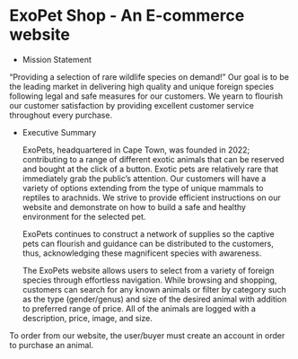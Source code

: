 # ExoPet Shop - An E-commerce website
- Mission Statement

“Providing a selection of rare wildlife species on demand!” Our goal is to be the leading market in delivering high quality and unique foreign species following legal and safe measures for our customers. We yearn to flourish our customer satisfaction by providing excellent customer service throughout every purchase.

- Executive Summary
    
    ExoPets, headquartered in Cape Town, was founded in 2022; contributing to a range of different exotic animals that can be reserved and bought at the click of a button. Exotic pets are relatively rare that immediately grab the public’s attention. Our customers will have a variety of options extending from the type of unique mammals to reptiles to arachnids. We strive to provide efficient instructions on our website and demonstrate on how to build a safe and healthy environment for the selected pet. 
    
    ExoPets continues to construct a network of supplies so the captive pets can flourish and guidance can be distributed to the customers, thus, acknowledging these magnificent species with awareness. 
    
    The ExoPets website allows users to select from a variety of foreign species through effortless navigation. While browsing and shopping, customers can search for any known animals or filter by category such as the type (gender/genus) and size of the desired animal with addition to preferred range of price. All of the animals are logged with a description, price, image, and size.
    
To order from our website, the user/buyer must create an account in order to purchase an animal.
